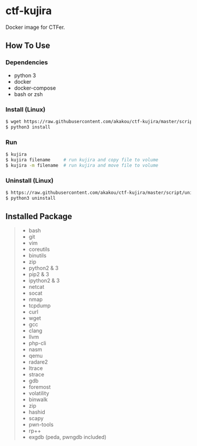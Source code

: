 # ctf-kujira
Docker image for CTFer.

## How To Use
### Dependencies
* python 3
* docker
* docker-compose
* bash or zsh

### Install (Linux)
```sh
$ wget https://raw.githubusercontent.com/akakou/ctf-kujira/master/script/install
$ python3 install
```
### Run
```sh
$ kujira
$ kujira filename     # run kujira and copy file to volume
$ kujira -m filename  # run kujira and move file to volume
```

### Uninstall (Linux)
```sh
$ https://raw.githubusercontent.com/akakou/ctf-kujira/master/script/uninstall
$ python3 uninstall
```

## Installed Package 
> * bash
> * git
> * vim
> * coreutils
> * binutils
> * zip
> * python2 & 3
> * pip2 & 3
> * ipython2 & 3
> * netcat
> * socat
> * nmap
> * tcpdump
> * curl
> * wget
> * gcc
> * clang
> * llvm
> * php-cli
> * nasm
> * qemu
> * radare2
> * ltrace
> * strace
> * gdb
> * foremost
> * volatility
> * binwalk
> * zip
> * hashid
> * scapy
> * pwn-tools
> * rp++
> * exgdb (peda, pwngdb included)
